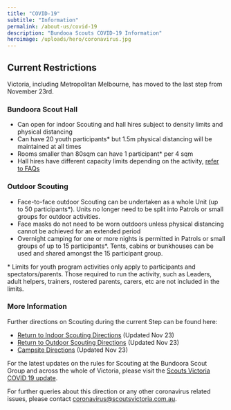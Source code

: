 ```yaml
---
title: "COVID-19"
subtitle: "Information"
permalink: /about-us/covid-19
description: "Bundooa Scouts COVID-19 Information"
heroimage: /uploads/hero/coronavirus.jpg
---
```


## Current Restrictions

Victoria, including Metropolitan Melbourne, has moved to the last step from November 23rd.

### Bundoora Scout Hall

 * Can open for indoor Scouting and hall hires subject to density limits and physical distancing
 * Can have 20 youth participants* but 1.5m physical distancing will be maintained at all times
 * Rooms smaller than 80sqm can have 1 participant* per 4 sqm
 * Hall hires have different capacity limits depending on the activity, [refer to FAQs](https://scoutsvictoria.com.au/covid-19-lockdown-faq/)

### Outdoor Scouting

 * Face-to-face outdoor Scouting can be undertaken as a whole Unit (up to 50 participants*). Units no longer need to be split into Patrols or small groups for outdoor activities.
 * Face masks do not need to be worn outdoors unless physical distancing cannot be achieved for an extended period
 * Overnight camping for one or more nights is permitted in Patrols or small groups of up to 15 participants*. Tents, cabins or bunkhouses can be used and shared amongst the 15 participant group.

\* Limits for youth program activities only apply to participants and spectators/parents. Those required to run the activity, such as Leaders, adult helpers, trainers, rostered parents, carers, etc are not included in the limits.

### More Information

Further directions on Scouting during the current Step can be found here:

 * [Return to Indoor Scouting Directions](https://scoutsvictoria.com.au/media/4969/return-to-indoor-scouting-directions-nov-23.pdf) (Updated Nov 23)
 * [Return to Outdoor Scouting Directions](https://scoutsvictoria.com.au/media/4967/return-to-outdoor-scouting-directions-nov-23.pdf) (Updated Nov 23)
 * [Campsite Directions](https://scoutsvictoria.com.au/media/4968/campsite-directions-nov-23.pdf) (Updated Nov 23)

For the latest updates on the rules for Scouting at the Bundoora Scout Group and across the whole of Victoria, please visit the [Scouts Victoria COVID 19 update](https://scoutsvictoria.com.au/about-us/news/covid-19-update/).

For further queries about this direction or any other coronavirus related issues, please contact [coronavirus@scoutsvictoria.com.au](mailto:coronavirus@scoutsvictoria.com.au).
